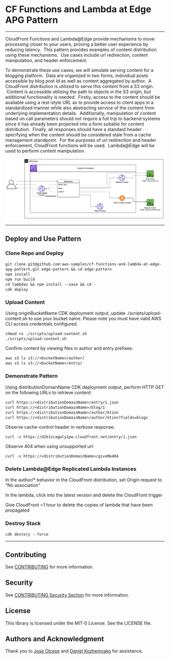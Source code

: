 # CF Functions and Lambda at Edge APG Pattern
***

CloudFront Functions and Lambda@Edge provide mechanisms to move processing closer to your users, proving a better user experience by reducing latency.  This pattern provides examples of content distribution using these mechanisms.  Use cases include url redirection, content manipulation, and header enforcement.   


To demonstrate these use cases, we will simulate serving content for a blogging platform.  Data are organized in two forms, individual posts accessible by blog post Id as well as content aggregated by author.  A CloudFront distribution is utilized to serve this content from a S3 origin.  Content is accessible utilizing the path to objects in the S3 origin, but additional functionality is needed.  Firstly, access to the content should be available using a rest-style URL as to provide access to client apps in a standardized manner while also abstracting service of the content from underlying implementation details.  Additionally, manipulation of content based on call parameters should not require a full trip to backend systems since it has already been projected into a form suitable for content distribution.  Finally, all responses should have a standard header specifying when the content should be considered stale from a cache management standpoint.  For the purposes of url redirection and header enforcement, CloudFront functions will be used.  Lambda@Edge will be used to perform content manipulation.

![HLD](./diagram/diagram.png)

***

## Deploy and Use Pattern
### Clone Repo and Deploy
```
git clone git@github.com:aws-samples/cf-functions-and-lambda-at-edge-apg-pattern.git edge-pattern && cd edge-pattern
npm install
npm run build
cd lambdas && npm install --save && cd -
cdk deploy
```
### Upload Content
Using originBucketName CDK deployment output, update ./scripts/upload-content.sh to use your bucket name.  Please note you must have valid AWS CLI access credentials configured.
```
chmod +x ./scripts/upload-content.sh
./scripts/upload-content.sh
```
Confirm content by viewing files in author and entry prefixes:
```
aws s3 ls s3://<bucketName>/author/
aws s3 ls s3://<bucketName>/entry/
```
### Demonstrate Pattern
Using distributionDomainName CDK deployment output, perform HTTP GET on the following URLs to retrieve content:
```
curl https://<distributionDomainName>/entry/1.json
curl https://<distributionDomainName>/blog/1
curl https://<distributionDomainName>/author/ktinn
curl https://<distributionDomainName>/author/ktinn?fields=blogs
```
Observe cache-control header in verbose response:
```
curl -v https://d2k1vcagwly1pw.cloudfront.net/entry/1.json
```
Observe 404 when using unsupported url:
```
curl -v https://<distributionDomainName>/giveMe404
```
### Delete Lambda@Edge Replicated Lambda Instances
In the author/* behavior in the CloudFront distribution, set Origin request to "No association"

In the lambda, click into the latest version and delete the CloudFront trigger

Give CloudFront ~1 hour to delete the copies of lambda that have been propagated
### Destroy Stack
```
cdk destory --force
```
***
## Contributing

See [CONTRIBUTING](CONTRIBUTING.md) for more information.

## Security

See [CONTRIBUTING Security Section](CONTRIBUTING.md#security-issue-notifications) for more information.

## License

This library is licensed under the MIT-0 License. See the LICENSE file.

## Authors and Acknowledgment

Thank you to [Jose Olcese](https://www.linkedin.com/in/joseolcese/) and [Daniel Kozhemyako](https://www.linkedin.com/in/kozhemyako/) for assistance.

